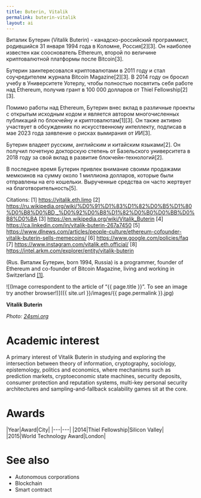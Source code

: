 ```yaml
---
title: Buterin, Vitalik
permalink: buterin-vitalik
layout: ai
---
```


Виталик Бутерин (Vitalik Buterin) - канадско-российский программист, родившийся 31 января 1994 года в Коломне, Россия[2][3]. Он наиболее известен как сооснователь Ethereum, второй по величине криптовалютной платформы после Bitcoin[3].

Бутерин заинтересовался криптовалютами в 2011 году и стал соучредителем журнала Bitcoin Magazine[2][3]. В 2014 году он бросил учебу в Университете Уотерлу, чтобы полностью посвятить себя работе над Ethereum, получив грант в 100 000 долларов от Thiel Fellowship[2][3].

Помимо работы над Ethereum, Бутерин внес вклад в различные проекты с открытым исходным кодом и является автором многочисленных публикаций по блокчейну и криптовалютам[1][3]. Он также активно участвует в обсуждениях по искусственному интеллекту, подписав в мае 2023 года заявление о рисках вымирания от ИИ[3].

Бутерин владеет русским, английским и китайским языками[2]. Он получил почетную докторскую степень от Базельского университета в 2018 году за свой вклад в развитие блокчейн-технологий[2].

В последнее время Бутерин привлек внимание своими продажами мемкоинов на сумму около 1 миллиона долларов, которые были отправлены на его кошельки. Вырученные средства он часто жертвует на благотворительность[5].

Citations:
[1] https://vitalik.eth.limo
[2] https://ru.wikipedia.org/wiki/%D0%91%D1%83%D1%82%D0%B5%D1%80%D0%B8%D0%BD,_%D0%92%D0%B8%D1%82%D0%B0%D0%BB%D0%B8%D0%BA
[3] https://en.wikipedia.org/wiki/Vitalik_Buterin
[4] https://ca.linkedin.com/in/vitalik-buterin-267a7450
[5] https://www.dlnews.com/articles/people-culture/ethereum-cofounder-vitalik-buterin-sells-memecoins/
[6] https://www.google.com/policies/faq
[7] https://www.instagram.com/vitalik.eth.official/
[8] https://intel.arkm.com/explorer/entity/vitalik-buterin

(Rus. Виталик Бутерин, born 1994, Russia) is a programmer, founder of Ethereum and co-founder of Bitcoin Magazine, living and working in Switzerland <span id="a1">[\[1\]](#f1)</span>.

![(Image correspondent to the article of “{{ page.title }}”. To see an image try another browser!)]({{ site.url }}/images/{{ page.permalink }}.jpg)

**Vitalik Buterin**

*Photo: [24smi.org](https://24smi.org/celebrity/14636-vitalik-buterin.html)*

# Academic interest

A primary interest of Vitalik Buterin in studying and exploring the intersection between theory of information, cryptography, sociology, epistemology, politics and economics, where mechanisms such as prediction markets, cryptoeconomic state machines, security deposits, consumer protection and reputation systems, multi-key personal security architectures and sampling-and-fallback scalability games sit at the core.

# Awards

|Year|Award|City|
|---|---|
|2014|Thiel Fellowship|Silicon Valley|
|2015|World Technology Award|London|


# See also

+ Autonomous corporations
+ Blockchain
+ Smart contract
